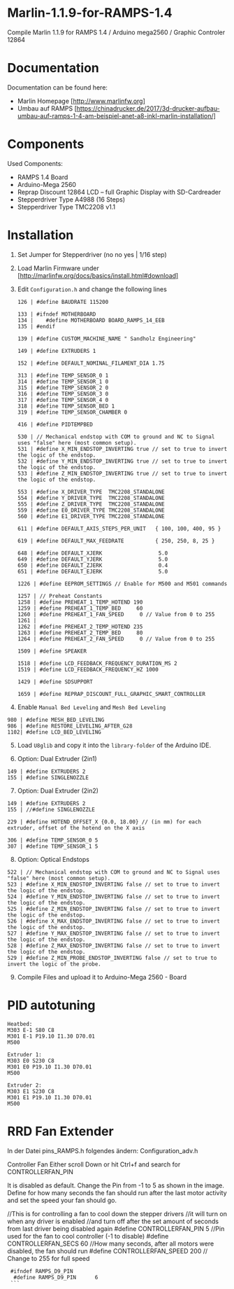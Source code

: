 # Marlin-1.1.9-for-RAMPS-1.4
Compile Marlin 1.1.9 for RAMPS 1.4 / Arduino mega2560 / Graphic Controler 12864

# Documentation
Documentation can be found here:
- Marlin Homepage [http://www.marlinfw.org] 
- Umbau auf RAMPS [https://chinadrucker.de/2017/3d-drucker-aufbau-umbau-auf-ramps-1-4-am-beispiel-anet-a8-inkl-marlin-installation/]

# Components
Used Components:
- RAMPS 1.4 Board
- Arduino-Mega 2560
- Reprap Discount 12864 LCD – full Graphic Display with SD-Cardreader
- Stepperdriver Type A4988 (16 Steps)
- Stepperdriver Type TMC2208 v1.1

# Installation

1. Set Jumper for Stepperdriver (no no yes | 1/16 step)
2. Load Marlin Firmware under [http://marlinfw.org/docs/basics/install.html#download]
3. Edit `Configuration.h` and change the following lines
   ```
   126 | #define BAUDRATE 115200
   ```
   
   ```
   133 | #ifndef MOTHERBOARD
   134 |    #define MOTHERBOARD BOARD_RAMPS_14_EEB
   135 | #endif
   ```
   
   ```
   139 | #define CUSTOM_MACHINE_NAME " Sandholz Engineering"
   ```
   
   ```
   149 | #define EXTRUDERS 1
   ```
   
   ```
   152 | #define DEFAULT_NOMINAL_FILAMENT_DIA 1.75
   ```
  
   ```
   313 | #define TEMP_SENSOR_0 1
   314 | #define TEMP_SENSOR_1 0
   315 | #define TEMP_SENSOR_2 0
   316 | #define TEMP_SENSOR_3 0
   317 | #define TEMP_SENSOR_4 0
   318 | #define TEMP_SENSOR_BED 1
   319 | #define TEMP_SENSOR_CHAMBER 0
   ```
   
   ```
   416 | #define PIDTEMPBED
   ```
   
   ```
   530 | // Mechanical endstop with COM to ground and NC to Signal uses "false" here (most common setup).
   531 | #define X_MIN_ENDSTOP_INVERTING true // set to true to invert the logic of the endstop.
   532 | #define Y_MIN_ENDSTOP_INVERTING true // set to true to invert the logic of the endstop.
   533 | #define Z_MIN_ENDSTOP_INVERTING true // set to true to invert the logic of the endstop.
   ```
   
   ```
   553 | #define X_DRIVER_TYPE  TMC2208_STANDALONE
   554 | #define Y_DRIVER_TYPE  TMC2208_STANDALONE
   555 | #define Z_DRIVER_TYPE  TMC2208_STANDALONE
   559 | #define E0_DRIVER_TYPE TMC2208_STANDALONE
   560 | #define E1_DRIVER_TYPE TMC2208_STANDALONE
   ```

   ```
   611 | #define DEFAULT_AXIS_STEPS_PER_UNIT   { 100, 100, 400, 95 }
   ```

   ```
   619 | #define DEFAULT_MAX_FEEDRATE          { 250, 250, 8, 25 }
   ```
   
   ```
   648 | #define DEFAULT_XJERK                  5.0
   649 | #define DEFAULT_YJERK                  5.0
   650 | #define DEFAULT_ZJERK                  0.4
   651 | #define DEFAULT_EJERK                  5.0
   ```

   ```
   1226 | #define EEPROM_SETTINGS // Enable for M500 and M501 commands
   ```

   ```
   1257 | // Preheat Constants
   1258 | #define PREHEAT_1_TEMP_HOTEND 190
   1259 | #define PREHEAT_1_TEMP_BED     60
   1260 | #define PREHEAT_1_FAN_SPEED     0 // Value from 0 to 255
   1261 | 
   1262 | #define PREHEAT_2_TEMP_HOTEND 235
   1263 | #define PREHEAT_2_TEMP_BED     80
   1264 | #define PREHEAT_2_FAN_SPEED     0 // Value from 0 to 255
   ```
   
   ```
   1509 | #define SPEAKER
   
   1518 | #define LCD_FEEDBACK_FREQUENCY_DURATION_MS 2
   1519 | #define LCD_FEEDBACK_FREQUENCY_HZ 1000
   
   ```
   


   ```
   1429 | #define SDSUPPORT
   ```
   
   ```
   1659 | #define REPRAP_DISCOUNT_FULL_GRAPHIC_SMART_CONTROLLER
   ```
  
  4. Enable `Manual Bed Leveling` and `Mesh Bed Leveling`
  
   ```
   980 | #define MESH_BED_LEVELING
   986 | #define RESTORE_LEVELING_AFTER_G28
   1102| #define LCD_BED_LEVELING
   
   ```
  
  5. Load `U8glib` and copy it into the `library-folder` of the Arduino IDE.
   
  6. Option: Dual Extruder (2in1)
  
   ```
   149 | #define EXTRUDERS 2
   155 | #define SINGLENOZZLE
   ```
   
  7. Option: Dual Extruder (2in2)
  
   ```
   149 | #define EXTRUDERS 2
   155 | //#define SINGLENOZZLE
   
   229 | #define HOTEND_OFFSET_X {0.0, 18.00} // (in mm) for each extruder, offset of the hotend on the X axis
   
   306 | #define TEMP_SENSOR_0 5
   307 | #define TEMP_SENSOR_1 5
   ```
  
  8. Option: Optical Endstops
  
   ```
   522 | // Mechanical endstop with COM to ground and NC to Signal uses "false" here (most common setup).
   523 | #define X_MIN_ENDSTOP_INVERTING false // set to true to invert the logic of the endstop.
   524 | #define Y_MIN_ENDSTOP_INVERTING false // set to true to invert the logic of the endstop.
   525 | #define Z_MIN_ENDSTOP_INVERTING false // set to true to invert the logic of the endstop.
   526 | #define X_MAX_ENDSTOP_INVERTING false // set to true to invert the logic of the endstop.
   527 | #define Y_MAX_ENDSTOP_INVERTING false // set to true to invert the logic of the endstop.
   528 | #define Z_MAX_ENDSTOP_INVERTING false // set to true to invert the logic of the endstop.
   529 | #define Z_MIN_PROBE_ENDSTOP_INVERTING false // set to true to invert the logic of the probe.
   ``` 
  
   
  9. Compile Files and upload it to Arduino-Mega 2560 - Board
  
  # PID autotuning
  
   ```
   Heatbed:
   M303 E-1 S80 C8
   M301 E-1 P19.10 I1.30 D70.01
   M500

   Extruder 1:
   M303 E0 S230 C8
   M301 E0 P19.10 I1.30 D70.01
   M500

   Extruder 2:
   M303 E1 S230 C8
   M301 E1 P19.10 I1.30 D70.01
   M500
   ```
  
  # RRD Fan Extender
   In der Datei pins_RAMPS.h folgendes ändern:
   Configuration_adv.h
   
   Controller Fan
Either scroll Down or hit Ctrl+f and search for CONTROLLERFAN_PIN

It is disabled as default. Change the Pin from -1 to 5 as shown in the image.
Define for how many seconds the fan should run after the last motor activity and set the speed your fan should go.

//This is for controlling a fan to cool down the stepper drivers
//it will turn on when any driver is enabled
//and turn off after the set amount of seconds from last driver being disabled again
#define CONTROLLERFAN_PIN 5 //Pin used for the fan to cool controller (-1 to disable)
#define CONTROLLERFAN_SECS 60 //How many seconds, after all motors were disabled, the fan should run
#define CONTROLLERFAN_SPEED 200  // Change to 255 for full speed
   
   ```
    #ifndef RAMPS_D9_PIN
     #define RAMPS_D9_PIN      6
    ```
  
   
